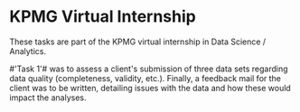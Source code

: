 # KPMG Virtual Internship

These tasks are part of the KPMG virtual internship in Data Science / Analytics.


#'Task 1'# was to assess a client's submission of three data sets regarding data quality (completeness, validity, etc.).
Finally, a feedback mail for the client was to be written, detailing issues with the data and how these would impact the analyses.

